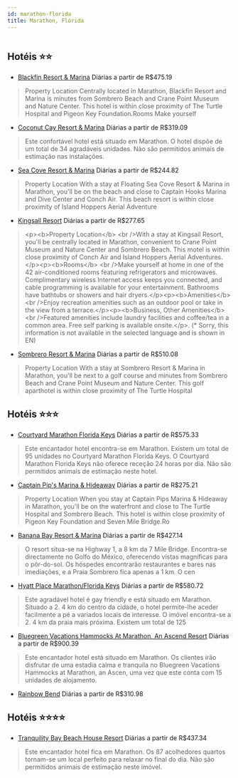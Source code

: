 ```yaml
---
id: marathon-florida
title: Marathon, Flórida
---
```


<center><img src="https://assets.cosmos-data.com/1/67f804f4bfe6fcd4eb6b636a2ca35f66-328127.jpg" alt="" /></center>


## Hotéis ⭐️⭐️

-    [Blackfin Resort & Marina](https://www.hurb.com/aud/https://www.hurb.com/hoteis/marathon/blackfin-resort-marina-JNP-JP192914?cmp=18055) Diárias a partir de R$475.19
   > Property Location Centrally located in Marathon, Blackfin Resort and Marina is minutes from Sombrero Beach and Crane Point Museum and Nature Center. This hotel is within close proximity of The Turtle Hospital and Pigeon Key Foundation.Rooms Make yourself 
-    [Coconut Cay Resort & Marina](https://www.hurb.com/aud/https://www.hurb.com/hoteis/marathon/coconut-cay-resort-marina-JNP-JP416321?cmp=18055) Diárias a partir de R$319.09
   > Este confortável hotel está situado em Marathon. O hotel dispõe de um total de 34 agradáveis unidades. Não são permitidos animais de estimação nas instalações. 
-    [Sea Cove Resort & Marina](https://www.hurb.com/aud/https://www.hurb.com/hoteis/marathon/sea-cove-resort-marina-JNP-JP421397?cmp=18055) Diárias a partir de R$244.82
   > Property Location With a stay at Floating Sea Cove Resort &amp; Marina in Marathon, you&apos;ll be on the beach and close to Captain Hooks Marina and Dive Center and Conch Air. This beach resort is within close proximity of Island Hoppers Aerial Adventure
-    [Kingsail Resort](https://www.hurb.com/aud/https://www.hurb.com/hoteis/marathon/kingsail-resort-JNP-JP801715?cmp=18055) Diárias a partir de R$277.65
   > &lt;p&gt;&lt;b&gt;Property Location&lt;/b&gt; &lt;br /&gt;With a stay at Kingsail Resort, you&apos;ll be centrally located in Marathon, convenient to Crane Point Museum and Nature Center and Sombrero Beach.  This motel is within close proximity of Conch Air and Island Hoppers Aerial Adventures.&lt;/p&gt;&lt;p&gt;&lt;b&gt;Rooms&lt;/b&gt; &lt;br /&gt;Make yourself at home in one of the 42 air-conditioned rooms featuring refrigerators and microwaves. Complimentary wireless Internet access keeps you connected, and cable programming is available for your entertainment. Bathrooms have bathtubs or showers and hair dryers.&lt;/p&gt;&lt;p&gt;&lt;b&gt;Amenities&lt;/b&gt; &lt;br /&gt;Enjoy recreation amenities such as an outdoor pool or take in the view from a terrace.&lt;/p&gt;&lt;p&gt;&lt;b&gt;Business, Other Amenities&lt;/b&gt; &lt;br /&gt;Featured amenities include laundry facilities and coffee/tea in a common area. Free self parking is available onsite.&lt;/p&gt;. (* Sorry, this information is not available in the selected language and is shown in EN) 
-    [Sombrero Resort & Marina](https://www.hurb.com/aud/https://www.hurb.com/hoteis/marathon/sombrero-resort-marina-JNP-JP734660?cmp=18055) Diárias a partir de R$510.08
   > Property Location With a stay at Sombrero Resort &amp; Marina in Marathon, you&apos;ll be next to a golf course and minutes from Sombrero Beach and Crane Point Museum and Nature Center. This golf aparthotel is within close proximity of The Turtle Hospital

## Hotéis ⭐️⭐️⭐️

-    [Courtyard Marathon Florida Keys](https://www.hurb.com/aud/https://www.hurb.com/hoteis/marathon/courtyard-marathon-florida-keys-JNP-JP158900?cmp=18055) Diárias a partir de R$575.33
   > Este encantador hotel encontra-se em Marathon. Existem um total de 95 unidades no Courtyard Marathon Florida Keys. O Courtyard Marathon Florida Keys não oferece receção 24 horas por dia. Não são permitidos animais de estimação neste hotel. 
-    [Captain Pip's Marina & Hideaway](https://www.hurb.com/aud/https://www.hurb.com/hoteis/marathon/captain-pip-s-marina-hideaway-JNP-JP193820?cmp=18055) Diárias a partir de R$275.21
   > Property Location When you stay at Captain Pips Marina &amp; Hideaway in Marathon, you&apos;ll be on the waterfront and close to The Turtle Hospital and Sombrero Beach. This hotel is within close proximity of Pigeon Key Foundation and Seven Mile Bridge.Ro
-    [Banana Bay Resort & Marina](https://www.hurb.com/aud/https://www.hurb.com/hoteis/marathon/banana-bay-resort-marina-JNP-JP063335?cmp=18055) Diárias a partir de R$427.14
   > O resort situa-se na Highway 1, a 8 km da 7 Mile Bridge. Encontra-se directamente no Golfo do México, oferecendo vistas magníficas para o pôr-do-sol. Os hóspedes encontrarão restaurantes e bares nas imediações, e a Praia Sombrero fica apenas a 1 km. O cen
-    [Hyatt Place Marathon/Florida Keys](https://www.hurb.com/aud/https://www.hurb.com/hoteis/marathon/hyatt-place-marathon-florida-keys-JNP-JP407073?cmp=18055) Diárias a partir de R$580.72
   > Este agradável hotel é gay friendly e está situado em Marathon. Situado a 2. 4 km do centro da cidade, o hotel permite-lhe aceder facilmente a pé a variados locais de interesse. O imóvel encontra-se a 2. 4 km da praia mais próxima. Existem um total de 125
-    [Bluegreen Vacations Hammocks At Marathon, An Ascend Resort](https://www.hurb.com/aud/https://www.hurb.com/hoteis/marathon/bluegreen-vacations-hammocks-at-marathon-an-ascend-resort-JNP-JP306447?cmp=18055) Diárias a partir de R$900.39
   > Este encantador hotel está situado em Marathon. Os clientes irão disfrutar de uma estadia calma e tranquila no Bluegreen Vacations Hammocks at Marathon, an Ascen, uma vez que este conta com 15 unidades de alojamento. 
-    [Rainbow Bend](https://www.hurb.com/aud/https://www.hurb.com/hoteis/marathon/rainbow-bend-JNP-JP806480?cmp=18055) Diárias a partir de R$310.98
   > 

## Hotéis ⭐️⭐️⭐️⭐️

-    [Tranquility Bay Beach House Resort](https://www.hurb.com/aud/https://www.hurb.com/hoteis/marathon/tranquility-bay-beach-house-resort-JNP-JP801125?cmp=18055) Diárias a partir de R$437.34
   > Este encantador hotel fica em Marathon. Os 87 acolhedores quartos tornam-se um local perfeito para relaxar no final do dia. Não são permitidos animais de estimação neste imóvel. 
